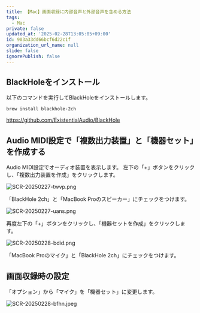 ```yaml
---
title: 【Mac】画面収録に内部音声と外部音声を含める方法
tags:
  - Mac
private: false
updated_at: '2025-02-28T13:05:05+09:00'
id: 903a33dd66bcf6d22c1f
organization_url_name: null
slide: false
ignorePublish: false
---
```

## BlackHoleをインストール
以下のコマンドを実行してBlackHoleをインストールします。

```terminal
brew install blackhole-2ch
```

https://github.com/ExistentialAudio/BlackHole

## Audio MIDI設定で「複数出力装置」と「機器セット」を作成する

Audio MIDI設定でオーディオ装置を表示します。
左下の「+」ボタンをクリックし、「複数出力装置を作成」をクリックします。

![SCR-20250227-twvp.png](https://qiita-image-store.s3.ap-northeast-1.amazonaws.com/0/2342443/dd941e8a-57a5-42b2-a2e8-3923e2886315.png)

「BlackHole 2ch」と「MacBook Proのスピーカー」にチェックをつけます。

![SCR-20250227-uans.png](https://qiita-image-store.s3.ap-northeast-1.amazonaws.com/0/2342443/308fb6c0-a8ef-4079-ad7a-0dc7707941cb.png)

再度左下の「+」ボタンをクリックし、「機器セットを作成」をクリックします。

![SCR-20250228-bdid.png](https://qiita-image-store.s3.ap-northeast-1.amazonaws.com/0/2342443/fe5fd18b-7736-4486-bfb1-318200c89c93.png)

「MacBook Proのマイク」と「BlackHole 2ch」にチェックをつけます。

## 画面収録時の設定

「オプション」から「マイク」を「機器セット」に変更します。

![SCR-20250228-bfhn.jpeg](https://qiita-image-store.s3.ap-northeast-1.amazonaws.com/0/2342443/0a4fe628-c7e4-4440-81e2-a59f711d33af.jpeg)
